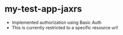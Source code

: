 # my-test-app-jaxrs

* Implemented authorization using Basic Auth 
* This is currently restricted to a specific resource uri!